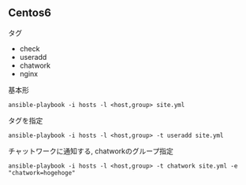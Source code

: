 Centos6
-------------------------------------------
タグ
  * check
  * useradd
  * chatwork
  * nginx

基本形
```
ansible-playbook -i hosts -l <host,group> site.yml
```

タグを指定
```
ansible-playbook -i hosts -l <host,group> -t useradd site.yml
```

チャットワークに通知する, chatworkのグループ指定
```
ansible-playbook -i hosts -l <host,group> -t chatwork site.yml -e "chatwork=hogehoge"
```
